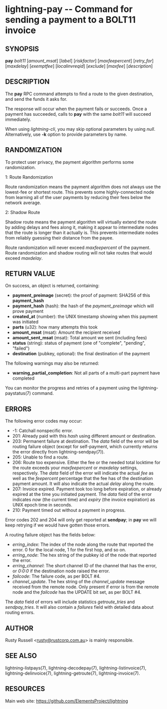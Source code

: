 lightning-pay -- Command for sending a payment to a BOLT11 invoice
==================================================================

SYNOPSIS
--------

**pay** *bolt11* [*amount\_msat*] [*label*] [*riskfactor*]
[*maxfeepercent*] [*retry\_for*] [*maxdelay*] [*exemptfee*]
[*localinvreqid*] [*exclude*] [*maxfee*] [*description*]

DESCRIPTION
-----------

The **pay** RPC command attempts to find a route to the given
destination, and send the funds it asks for. 

The response will occur when the payment fails or succeeds. Once a
payment has succeeded, calls to **pay** with the same *bolt11* will
succeed immediately.

When using *lightning-cli*, you may skip optional parameters by using
*null*. Alternatively, use **-k** option to provide parameters by name.

RANDOMIZATION
-------------

To protect user privacy, the payment algorithm performs some
randomization.

1: Route Randomization

Route randomization means the payment algorithm does not always use the
lowest-fee or shortest route. This prevents some highly-connected node
from learning all of the user payments by reducing their fees below the
network average.

2: Shadow Route

Shadow route means the payment algorithm will virtually extend the route
by adding delays and fees along it, making it appear to intermediate nodes
that the route is longer than it actually is. This prevents intermediate
nodes from reliably guessing their distance from the payee.

Route randomization will never exceed *maxfeepercent* of the payment.
Route randomization and shadow routing will not take routes that would
exceed *maxdelay*.

RETURN VALUE
------------

[comment]: # (GENERATE-FROM-SCHEMA-START)
On success, an object is returned, containing:

- **payment\_preimage** (secret): the proof of payment: SHA256 of this **payment\_hash**
- **payment\_hash** (hash): the hash of the *payment\_preimage* which will prove payment
- **created\_at** (number): the UNIX timestamp showing when this payment was initiated
- **parts** (u32): how many attempts this took
- **amount\_msat** (msat): Amount the recipient received
- **amount\_sent\_msat** (msat): Total amount we sent (including fees)
- **status** (string): status of payment (one of "complete", "pending", "failed")
- **destination** (pubkey, optional): the final destination of the payment

The following warnings may also be returned:

- **warning\_partial\_completion**: Not all parts of a multi-part payment have completed

[comment]: # (GENERATE-FROM-SCHEMA-END)

You can monitor the progress and retries of a payment using the
lightning-paystatus(7) command.

ERRORS
------

The following error codes may occur:

- -1: Catchall nonspecific error.
- 201: Already paid with this *hash* using different amount or
destination.
- 203: Permanent failure at destination. The *data* field of the error
will be routing failure object (except for self-payment, which currently returns the error directly from lightning-sendpay(7)).
- 205: Unable to find a route.
- 206: Route too expensive. Either the fee or the needed total
locktime for the route exceeds your *maxfeepercent* or *maxdelay*
settings, respectively. The *data* field of the error will indicate
the actual *fee* as well as the *feepercent* percentage that the fee
has of the destination payment amount. It will also indicate the
actual *delay* along the route.
- 207: Invoice expired. Payment took too long before expiration, or
already expired at the time you initiated payment. The *data* field
of the error indicates *now* (the current time) and *expiry* (the
invoice expiration) as UNIX epoch time in seconds.
- 210: Payment timed out without a payment in progress.

Error codes 202 and 204 will only get reported at **sendpay**; in
**pay** we will keep retrying if we would have gotten those errors.

A routing failure object has the fields below:

- *erring\_index*: The index of the node along the route that reported
the error. 0 for the local node, 1 for the first hop, and so on.
- *erring\_node*: The hex string of the pubkey id of the node that
reported the error.
- *erring\_channel*: The short channel ID of the channel that has the
error, or *0:0:0* if the destination node raised the error.
- *failcode*: The failure code, as per BOLT \#4.
- *channel\_update*. The hex string of the *channel\_update* message
received from the remote node. Only present if error is from the
remote node and the *failcode* has the UPDATE bit set, as per BOLT \#4.

The *data* field of errors will include statistics *getroute\_tries* and
*sendpay\_tries*. It will also contain a *failures* field with detailed
data about routing errors.

AUTHOR
------

Rusty Russell <<rusty@rustcorp.com.au>> is mainly responsible.

SEE ALSO
--------

lightning-listpays(7), lightning-decodepay(7), lightning-listinvoice(7),
lightning-delinvoice(7), lightning-getroute(7), lightning-invoice(7).

RESOURCES
---------

Main web site: <https://github.com/ElementsProject/lightning>

[comment]: # ( SHA256STAMP:1d2a7a9867493439268aa1b6036f5d23bdfe9337ca3a29463997c9ccdb11b95f)
